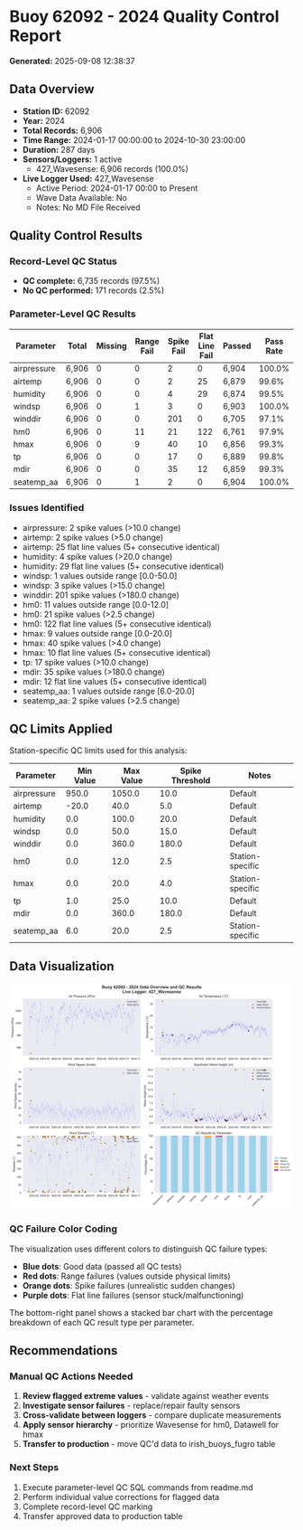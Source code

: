 # Buoy 62092 - 2024 Quality Control Report

**Generated:** 2025-09-08 12:38:37

## Data Overview

- **Station ID:** 62092
- **Year:** 2024
- **Total Records:** 6,906
- **Time Range:** 2024-01-17 00:00:00 to 2024-10-30 23:00:00
- **Duration:** 287 days
- **Sensors/Loggers:** 1 active
  - 427_Wavesense: 6,906 records (100.0%)
- **Live Logger Used:** 427_Wavesense
  - Active Period: 2024-01-17 00:00 to Present
  - Wave Data Available: No
  - Notes: No MD File Received

## Quality Control Results

### Record-Level QC Status

- **QC complete:** 6,735 records (97.5%)
- **No QC performed:** 171 records (2.5%)

### Parameter-Level QC Results

| Parameter | Total | Missing | Range Fail | Spike Fail | Flat Line Fail | Passed | Pass Rate |
|-----------|--------|---------|------------|------------|----------------|--------|-----------|
| airpressure | 6,906 | 0 | 0 | 2 | 0 | 6,904 | 100.0% |
| airtemp | 6,906 | 0 | 0 | 2 | 25 | 6,879 | 99.6% |
| humidity | 6,906 | 0 | 0 | 4 | 29 | 6,874 | 99.5% |
| windsp | 6,906 | 0 | 1 | 3 | 0 | 6,903 | 100.0% |
| winddir | 6,906 | 0 | 0 | 201 | 0 | 6,705 | 97.1% |
| hm0 | 6,906 | 0 | 11 | 21 | 122 | 6,761 | 97.9% |
| hmax | 6,906 | 0 | 9 | 40 | 10 | 6,856 | 99.3% |
| tp | 6,906 | 0 | 0 | 17 | 0 | 6,889 | 99.8% |
| mdir | 6,906 | 0 | 0 | 35 | 12 | 6,859 | 99.3% |
| seatemp_aa | 6,906 | 0 | 1 | 2 | 0 | 6,904 | 100.0% |

### Issues Identified

- airpressure: 2 spike values (>10.0 change)
- airtemp: 2 spike values (>5.0 change)
- airtemp: 25 flat line values (5+ consecutive identical)
- humidity: 4 spike values (>20.0 change)
- humidity: 29 flat line values (5+ consecutive identical)
- windsp: 1 values outside range [0.0-50.0]
- windsp: 3 spike values (>15.0 change)
- winddir: 201 spike values (>180.0 change)
- hm0: 11 values outside range [0.0-12.0]
- hm0: 21 spike values (>2.5 change)
- hm0: 122 flat line values (5+ consecutive identical)
- hmax: 9 values outside range [0.0-20.0]
- hmax: 40 spike values (>4.0 change)
- hmax: 10 flat line values (5+ consecutive identical)
- tp: 17 spike values (>10.0 change)
- mdir: 35 spike values (>180.0 change)
- mdir: 12 flat line values (5+ consecutive identical)
- seatemp_aa: 1 values outside range [6.0-20.0]
- seatemp_aa: 2 spike values (>2.5 change)

## QC Limits Applied

Station-specific QC limits used for this analysis:

| Parameter | Min Value | Max Value | Spike Threshold | Notes |
|-----------|-----------|-----------|-----------------|-------|
| airpressure | 950.0 | 1050.0 | 10.0 | Default |
| airtemp | -20.0 | 40.0 | 5.0 | Default |
| humidity | 0.0 | 100.0 | 20.0 | Default |
| windsp | 0.0 | 50.0 | 15.0 | Default |
| winddir | 0.0 | 360.0 | 180.0 | Default |
| hm0 | 0.0 | 12.0 | 2.5 | Station-specific |
| hmax | 0.0 | 20.0 | 4.0 | Station-specific |
| tp | 1.0 | 25.0 | 10.0 | Default |
| mdir | 0.0 | 360.0 | 180.0 | Default |
| seatemp_aa | 6.0 | 20.0 | 2.5 | Station-specific |

## Data Visualization

![QC Overview](buoy_62092_2024_qc_overview.png)

### QC Failure Color Coding

The visualization uses different colors to distinguish QC failure types:

- **Blue dots**: Good data (passed all QC tests)
- **Red dots**: Range failures (values outside physical limits)
- **Orange dots**: Spike failures (unrealistic sudden changes)
- **Purple dots**: Flat line failures (sensor stuck/malfunctioning)

The bottom-right panel shows a stacked bar chart with the percentage breakdown of each QC result type per parameter.

## Recommendations

### Manual QC Actions Needed

1. **Review flagged extreme values** - validate against weather events
2. **Investigate sensor failures** - replace/repair faulty sensors
3. **Cross-validate between loggers** - compare duplicate measurements
4. **Apply sensor hierarchy** - prioritize Wavesense for hm0, Datawell for hmax
5. **Transfer to production** - move QC'd data to irish_buoys_fugro table

### Next Steps

1. Execute parameter-level QC SQL commands from readme.md
2. Perform individual value corrections for flagged data
3. Complete record-level QC marking
4. Transfer approved data to production table
